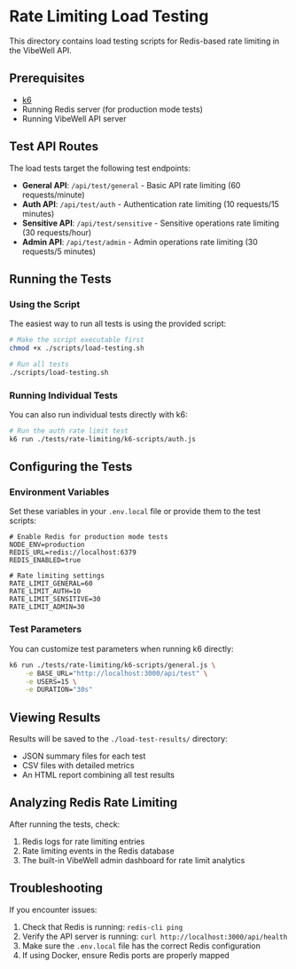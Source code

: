 # Rate Limiting Load Testing

This directory contains load testing scripts for Redis-based rate limiting in the VibeWell API.

## Prerequisites

- [k6](https://k6.io/docs/getting-started/installation/)
- Running Redis server (for production mode tests)
- Running VibeWell API server

## Test API Routes

The load tests target the following test endpoints:

- **General API**: `/api/test/general` - Basic API rate limiting (60 requests/minute)
- **Auth API**: `/api/test/auth` - Authentication rate limiting (10 requests/15 minutes)
- **Sensitive API**: `/api/test/sensitive` - Sensitive operations rate limiting (30 requests/hour)
- **Admin API**: `/api/test/admin` - Admin operations rate limiting (30 requests/5 minutes)

## Running the Tests

### Using the Script

The easiest way to run all tests is using the provided script:

```bash
# Make the script executable first
chmod +x ./scripts/load-testing.sh

# Run all tests
./scripts/load-testing.sh
```

### Running Individual Tests

You can also run individual tests directly with k6:

```bash
# Run the auth rate limit test
k6 run ./tests/rate-limiting/k6-scripts/auth.js
```

## Configuring the Tests

### Environment Variables

Set these variables in your `.env.local` file or provide them to the test scripts:

```
# Enable Redis for production mode tests
NODE_ENV=production
REDIS_URL=redis://localhost:6379
REDIS_ENABLED=true

# Rate limiting settings
RATE_LIMIT_GENERAL=60
RATE_LIMIT_AUTH=10
RATE_LIMIT_SENSITIVE=30
RATE_LIMIT_ADMIN=30
```

### Test Parameters

You can customize test parameters when running k6 directly:

```bash
k6 run ./tests/rate-limiting/k6-scripts/general.js \
    -e BASE_URL="http://localhost:3000/api/test" \
    -e USERS=15 \
    -e DURATION="30s"
```

## Viewing Results

Results will be saved to the `./load-test-results/` directory:

- JSON summary files for each test
- CSV files with detailed metrics
- An HTML report combining all test results

## Analyzing Redis Rate Limiting

After running the tests, check:

1. Redis logs for rate limiting entries
2. Rate limiting events in the Redis database
3. The built-in VibeWell admin dashboard for rate limit analytics

## Troubleshooting

If you encounter issues:

1. Check that Redis is running: `redis-cli ping`
2. Verify the API server is running: `curl http://localhost:3000/api/health`
3. Make sure the `.env.local` file has the correct Redis configuration
4. If using Docker, ensure Redis ports are properly mapped 